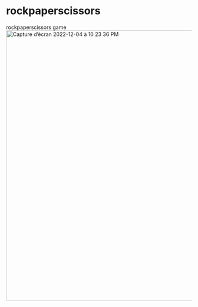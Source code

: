 # rockpaperscissors
rockpaperscissors game
<img width="733" alt="Capture d’écran 2022-12-04 à 10 23 36 PM" src="https://user-images.githubusercontent.com/76880198/205516441-6568fcec-2d2b-4395-aed4-386c3c24d47c.png">
